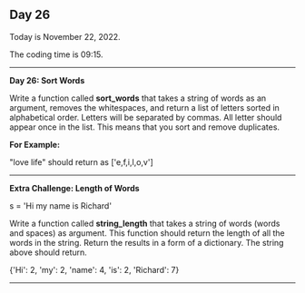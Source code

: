 <h2>Day 26</h2>
<p>Today is November 22, 2022.</p>
<p>The coding time is 09:15.</p>
<hr/>

<p><b>Day 26: Sort Words</b></p>

<p>
Write a function called <b>sort_words</b> that takes a string of words as an argument, removes the whitespaces, and return
a list of letters sorted in alphabetical order. Letters will be separated by commas. All letter should appear once in the list.
This means that you sort and remove duplicates.
</p>
<p><b>For Example:</b></p>
<p>"love life" should return as ['e,f,i,l,o,v'] </p>

<hr/>

<p><b>Extra Challenge: Length of Words</b></p>

<p> s = 'Hi my name is Richard'</p>
<p>Write a function called <b>string_length</b> that takes a string of words (words and spaces) as argument. This function 
should return the length of all the words in the string. Return the results in a form of a dictionary. The string above should
return.
</p>

<p> {'Hi': 2, 'my': 2, 'name': 4, 'is': 2, 'Richard': 7} </p>

<hr/>